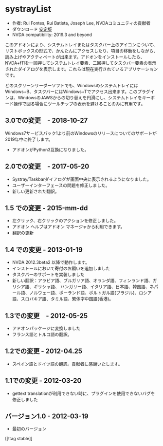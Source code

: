 # systrayList #

*   作者: Rui Fontes, Rui Batista, Joseph Lee, NVDAコミュニティの貢献者
*   ダウンロード [安定版][1]
*   NVDA compatibility: 2019.3 and beyond


このアドオンにより、システムトレイまたはタスクバー上のアイコンについて、リストボックスの形式で、かんたんにアクセスしたり、項目の移動をしながら、読み上げやアクティベートが出来ます。アドオンをインストールしたら、NVDA+f11を一回押してシステムトレイ要素、二回押してタスクバー要素の表示されたダイアログを表示します。これらは現在実行されているアプリケーションです。

どのスクリーンリーダーソフトでも、WindowsのシステムトレイにはWindows+B、タスクバーにはWindows+Tでアクセス出来ます。このプラグインは、WindowsのJAWSからの切り替えを円滑にし、システムトレイをキーボード操作で回る場合にツールチップの表示を避けることのみに有用です。

## 3.0での変更　- 2018-10-27 ##

Windows7サービスパック1より前のWindowsのリリースについてのサポートが2019年中に終了します。

* アドオンがPython3互換になりました。

## 2.0での変更　- 2017-05-20 ##

* Systray/Taskbarダイアログが画面中央に表示されるようになりました。
* ユーザーインターフェースの問題を修正しました。
* 新しい更新された翻訳。

## 1.5 での変更 - 2015-mm-dd ##

* 左クリック、右クリックのアクションを修正しました。
* アドオン ヘルプはアドオン マネージャから利用できます。
* 翻訳の更新

## 1.4 での変更 - 2013-01-19 ##

* NVDA 2012.3beta2 以降で動作します。
* インストールにおいて寄付のお願いを追加しました
* タスクバーのサポートを実装しました
* 新しい翻訳：アラビア語、ブルガリア語、オランダ語、フィンランド語、ガリシア語、ギリシャ語、
  ハンガリー語、イタリア語、日本語、韓国語、ネパール語、ノルウェー語、ポーランド語、ポルトガル語(ブラジル)、ロシア語、スロバキア語、タミル語、繁体字中国語(香港)。

## 1.3での変更　- 2012-05-25 ##

* アドオンパッケージに変換しました
* フランス語とトルコ語の翻訳。

## 1.2での変更 - 2012-04.25 ##

* スペイン語とドイツ語の翻訳。貢献者に感謝いたします。

## 1.1での変更 - 2012-03-20 ##

* gettext translationが利用できない時に、プラグインを使用できないバグを修正しました

## バージョン1.0 - 2012-03-19 ##

* 最初のバージョン

[[!tag stable]]

[1]: https://addons.nvda-project.org/files/get.php?file=st
